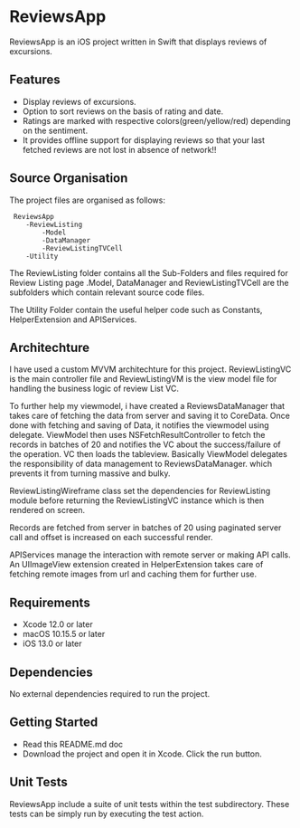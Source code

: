# ReviewsApp

ReviewsApp is an iOS project written in Swift that displays reviews of excursions.



## Features

- Display reviews of excursions.
- Option to sort reviews on the basis of rating and date.
- Ratings are marked with respective colors(green/yellow/red) depending on the sentiment.
- It provides offline support for displaying reviews so that your last fetched reviews are not lost in absence of network!!



## Source Organisation

The project files are organised as follows:

     ReviewsApp
        -ReviewListing
            -Model
            -DataManager
            -ReviewListingTVCell
        -Utility

The ReviewListing folder contains all the Sub-Folders and files required for Review Listing page .Model, DataManager and ReviewListingTVCell are the subfolders which contain relevant source code files.

The Utility Folder contain the useful helper code such as Constants, HelperExtension and APIServices.




## Architechture

I have used a custom MVVM architechture for this project. ReviewListingVC is the main controller file and ReviewListingVM is the view model file for handling the business logic of review List VC. 

To further help my viewmodel, i have created a ReviewsDataManager that takes care of fetching the data from server and saving it to CoreData. Once done with fetching and saving of Data, it notifies the viewmodel using delegate. ViewModel then uses NSFetchResultController to fetch the records in batches of 20 and notifies the VC about the success/failure of the operation. VC then loads the tableview. 
Basically ViewModel delegates the responsibility of data management to ReviewsDataManager. which prevents it from turning massive and bulky.

ReviewListingWireframe class set the dependencies for ReviewListing module before returning the ReviewListingVC instance which is then rendered on screen.

Records are fetched from server in batches of 20 using paginated server call and offset is increased on each successful render. 

APIServices manage the interaction with remote server or making API calls. An UIImageView extension created in HelperExtension takes care of fetching remote images from url and caching them for further use.




## Requirements

- Xcode 12.0 or later
- macOS 10.15.5 or later
- iOS 13.0 or later



## Dependencies

No external dependencies required to run the project.



## Getting Started

- Read this README.md doc
- Download the project and open it in Xcode. Click the run button.


## Unit Tests

ReviewsApp include a suite of unit tests within the test subdirectory. These tests can be simply run by executing the test action.
